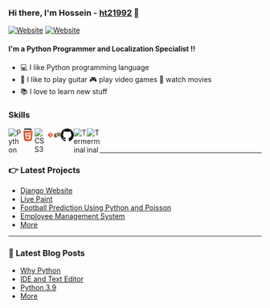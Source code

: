 ### Hi there, I'm Hossein - [ht21992][website] 👋

[![Website](https://i.ibb.co/D4jQvjh/Webp-net-resizeimage.png)](https://www.linkedin.com/in/hossein-tajfirouz-30910b208/)
[![Website](https://i.ibb.co/J2qW2fc/Webp-net-resizeimage-1.png)](https://ht21992.pythonanywhere.com/en/)
#### I'm a Python Programmer and Localization Specialist !!

- :computer: I like Python programming language
- 🎸  I like to play guitar :video_game: play video games 🎥 watch movies
- :books: I love to learn new stuff


### Skills

[<img align="left" alt="Python" width="26px" src="https://encrypted-tbn0.gstatic.com/images?q=tbn:ANd9GcTOW778cszl9x5U_A1C6kKlHO1PJ3Q3CGcU2_LikGWtjKnRhdXZpUES8d34J2ahEbkT0-0&usqp=CAU" />][python]
[<img align="left" alt="HTML5" width="26px" src="https://raw.githubusercontent.com/github/explore/80688e429a7d4ef2fca1e82350fe8e3517d3494d/topics/html/html.png" />][html]
[<img align="left" alt="CSS3" width="26px" src="https://icon-library.com/images/django-icon/django-icon-0.jpg" />][django]
[<img align="left" alt="Git" width="26px" src="https://raw.githubusercontent.com/github/explore/80688e429a7d4ef2fca1e82350fe8e3517d3494d/topics/git/git.png" />][git]
[<img align="left" alt="GitHub" width="26px" src="https://raw.githubusercontent.com/github/explore/78df643247d429f6cc873026c0622819ad797942/topics/github/github.png" />][github]
[<img align="left" alt="Terminal" width="26px" src="https://upload.wikimedia.org/wikipedia/commons/d/d5/Hey_Machine_Learning_Logo.png" />][machinelearning]
[<img align="left" alt="Terminal" width="26px" src="https://upload.wikimedia.org/wikipedia/commons/thumb/a/ab/Logo-ubuntu_cof-orange-hex.svg/1200px-Logo-ubuntu_cof-orange-hex.svg.png" />][ubuntu]

<br  />
<br />

---

### 👉 Latest Projects

<!-- PROJECTS:START -->
- [Django Website](https://ht21992.pythonanywhere.com)
- [Live Paint](https://ht21992.pythonanywhere.com/project/project/14/) 
- [Football Prediction Using Python and Poisson](https://ht21992.pythonanywhere.com/project/project/19/)
- [Employee Management System ](ht21992.pythonanywhere.com/project/project/15/)
- [More](https://ht21992.pythonanywhere.com/project/)
<!-- PROJECTS:END -->

---

### :blue_book: Latest Blog Posts

<!-- BLOG-LIST:START -->
- [Why Python](https://ht21992.pythonanywhere.com/blog/blog/7/)
- [IDE and Text Editor](https://ht21992.pythonanywhere.com/blog/blog/4/)
- [Python 3.9](https://ht21992.pythonanywhere.com/blog/blog/6/)
- [More](https://ht21992.pythonanywhere.com/blog/)
<!-- BLOG-LIST:END -->


[website]: https://ht21992.pythonanywhere.com
[python]: https://www.python.org/
[html]: https://html.com/
[django]: https://www.djangoproject.com/
[git]: https://git-scm.com/downloads
[github]: https://github.com/ht21992
[machinelearning]: https://machinelearningmastery.com/machine-learning-in-python-step-by-step/
[ubuntu]: https://ubuntu.com/
